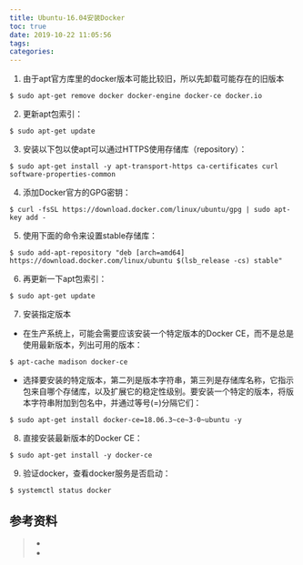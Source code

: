 ```yaml
---
title: Ubuntu-16.04安装Docker
toc: true
date: 2019-10-22 11:05:56
tags:
categories:
---
```










1. 由于apt官方库里的docker版本可能比较旧，所以先卸载可能存在的旧版本

```
$ sudo apt-get remove docker docker-engine docker-ce docker.io
```

2. 更新apt包索引：

```
$ sudo apt-get update
```

3. 安装以下包以使apt可以通过HTTPS使用存储库（repository）：

````
$ sudo apt-get install -y apt-transport-https ca-certificates curl software-properties-common
````

4. 添加Docker官方的GPG密钥：

```
$ curl -fsSL https://download.docker.com/linux/ubuntu/gpg | sudo apt-key add -
```

5. 使用下面的命令来设置stable存储库：

```
$ sudo add-apt-repository "deb [arch=amd64] https://download.docker.com/linux/ubuntu $(lsb_release -cs) stable"
```

6. 再更新一下apt包索引：

```
$ sudo apt-get update
```

7. 安装指定版本

- 在生产系统上，可能会需要应该安装一个特定版本的Docker CE，而不是总是使用最新版本，列出可用的版本：

```
$ apt-cache madison docker-ce
```

- 选择要安装的特定版本，第二列是版本字符串，第三列是存储库名称，它指示包来自哪个存储库，以及扩展它的稳定性级别。要安装一个特定的版本，将版本字符串附加到包名中，并通过等号(=)分隔它们：

```
$ sudo apt-get install docker-ce=18.06.3~ce~3-0~ubuntu -y
```



8. 直接安装最新版本的Docker CE：

```
$ sudo apt-get install -y docker-ce
```

9. 验证docker，查看docker服务是否启动：

```
$ systemctl status docker
```











## 参考资料
> - []()
> - []()
